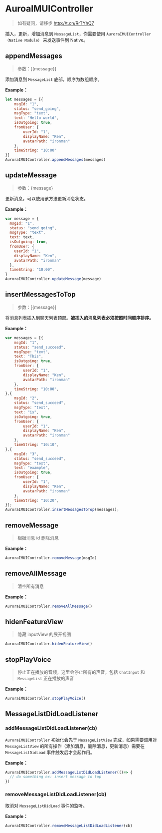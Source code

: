 # AuroaIMUIController

> 如有疑问，请移步 http://t.cn/RrTYhQ7

插入，更新，增加消息到 `MessageList`，你需要使用 `AuroraIMUIController（Native Module）` 来发送事件到 Native。

## appendMessages

> 参数：[{message}]

添加消息到 `MessageList` 底部，顺序为数组顺序。

**Example：**

```js
let messages = [{
	msgId: "1",
	status: "send_going",
	msgType: "text",
	text: "Hello world",
	isOutgoing: true,
	fromUser: {
		userId: "1",
		displayName: "Ken",
		avatarPath: "ironman"
	},
	timeString: "10:00"
}]
AuroraIMUIController.appendMessages(messages)
```

## updateMessage

> 参数：{message}

更新消息，可以使用该方法更新消息状态。

**Example：**

```js
var message = {
  msgId: "1",
  status: "send_going",
  msgType: "text",
  text: text,
  isOutgoing: true,
  fromUser: {
    userId: "1",
    displayName: "Ken",
    avatarPath: "ironman"
  },
  timeString: "10:00",
}
AuroraIMUIController.updateMessage(message)
```

## insertMessagesToTop

> 参数：[{message}]

将消息列表插入到聊天列表顶部。**被插入的消息列表必须按照时间顺序排序。**

**Example：**

```js
var messages = [{
	msgId: "1",
	status: "send_succeed",
	msgType: "text",
	text: "This",
	isOutgoing: true,
	fromUser: {
		userId: "1",
		displayName: "Ken",
		avatarPath: "ironman"
	},
	timeString: "10:00",
},{
	msgId: "2",
	status: "send_succeed",
	msgType: "text",
	text: "is",
	isOutgoing: true,
	fromUser: {
		userId: "1",
		displayName: "Ken",
		avatarPath: "ironman"
	},
	timeString: "10:10",
},{
	msgId: "3",
	status: "send_succeed",
	msgType: "text",
	text: "example",
	isOutgoing: true,
	fromUser: {
		userId: "1",
		displayName: "Ken",
		avatarPath: "ironman"
	},
	timeString: "10:20",
}];
AuroraIMUIController.insertMessagesToTop(messages);
```

## removeMessage

> 根据消息 id 删除消息

**Example：**

```js
AuroraIMUIController.removeMessage(msgId)
```

## removeAllMessage

> 清空所有消息

**Example：**

```js
AuroraIMUIController.removeAllMessage()
```

## hidenFeatureView

> 隐藏 inputView 的展开视图

```js
AuroraIMUIController.hidenFeatureView()
```

## stopPlayVoice

> 停止正在播放的音频，这里会停止所有的声音，包括 `ChatInput` 和 `MessageList` 正在播放的声音

**Example：**

```js
AuroraIMUIController.stopPlayVoice()
```

## MessageListDidLoadListener

### addMessageListDidLoadListener(cb)

`AuroraIMUIController` 初始化会先于 `MessageListView` 完成，如果需要调用对 `MessageListView` 的所有操作（添加消息，删除消息，更新消息）需要在 `MessageListDidLoad` 事件触发后才会起作用。

**Example：**

```js
AuroraIMUIController.addMessageListDidLoadListener(()=> {
  // do something ex: insert message to top
})
```

### removeMessageListDidLoadListener(cb)

取消对 `MessageListDidLoad` 事件的监听。

**Example：**

```js
AuroraIMUIController.removeMessageListDidLoadListener(cb)
```
